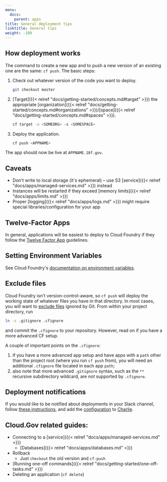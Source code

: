 ```yaml
---
menu:
  docs:
    parent: apps
title: General deployment tips
linktitle: General tips
weight: -100
---
```


## How deployment works

The command to create a new app and to push a new version of an existing one are the same: `cf push`. The basic steps:

1. Check out whatever version of the code you want to deploy.

    ```bash
    git checkout master
    ```

1. [Target]({{< relref "docs/getting-started/concepts.md#target" >}}) the appropriate [organization]({{< relref "docs/getting-started/concepts.md#organizations" >}})/[space]({{< relref "docs/getting-started/concepts.md#spaces" >}}).

    ```bash
    cf target -o <SOMEORG> -s <SOMESPACE>
    ```
1. Deploy the application.

    ```bash
    cf push <APPNAME>
    ```

The app should now be live at `APPNAME.18f.gov`.

## Caveats

* Don't write to local storage (it's ephemeral) – use S3 [service]({{< relref "docs/apps/managed-services.md" >}}) instead
* Instances will be restarted if they exceed [memory limits]({{< relref "docs/apps/limits.md" >}})
* Proper [logging]({{< relref "docs/apps/logs.md" >}}) might require special libraries/configuration for your app

## Twelve-Factor Apps

In general, applications will be easiest to deploy to Cloud Foundry if they follow the [Twelve Factor App](http://12factor.net/) guidelines.

## Setting Environment Variables

See Cloud Foundry's [documentation on environment variables](https://docs.cloudfoundry.org/devguide/deploy-apps/environment-variable.html).

## Exclude files

Cloud Foundry isn't version-control-aware, so `cf push` will deploy the working state of whatever files you have in that directory. In most cases, you will want to [exclude files](http://docs.cloudfoundry.org/devguide/deploy-apps/prepare-to-deploy.html#exclude) ignored by Git. From within your project directory, run

```bash
ln -s .gitignore .cfignore
```

and commit the `.cfignore` to your repository. However, read on if you have a more advanced CF setup.

A couple of important points on the `.cfignore`:

1. if you have a more advanced app setup and have apps with a `path` other than the project root (where you run `cf push` from), you will need an additional `.cfignore` file located in each app `path`;
2. also note that more advanced `.gitignore` syntax, such as the `**` recursive subdirectory wildcard, are _not_ supported by `.cfignore`.

## Deployment notifications

If you would like to be notified about deployments in your Slack channel, follow [these instructions](https://github.com/18F/hubot-cf-notifications#adding-applications), and add the [configuration](https://github.com/18F/hubot-cf-notifications#configuration) to [Charlie](https://github.com/18F/18f-bot/blob/master/cf_config.json).

## Cloud.Gov related guides:

* Connecting to a [service]({{< relref "docs/apps/managed-services.md" >}})
    * [Databases]({{< relref "docs/apps/databases.md" >}})
* Rollback
    * Just `checkout` the old version and `cf-push`
* [Running one-off commands]({{< relref "docs/getting-started/one-off-tasks.md" >}})
* Deleting an application (`cf delete`)
